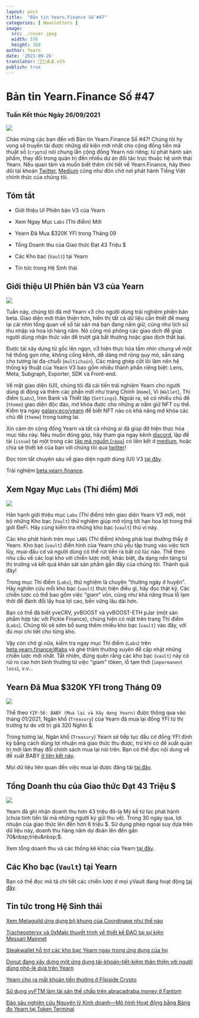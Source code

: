 ```yaml
---
layout: post
title:  "Bản tin Yearn.Finance Số #47"
categories: [ Newsletters ]
image:
  src: ./cover.jpeg
  width: 576
  height: 288
author: Yearn
date: '2021-09-26'
translator: 🤖💵💵💰💰.eth
publish: true
---
```


# Bản tin Yearn.Finance Số #47

### Tuần Kết thúc Ngày 26/09/2021

![](/_posts/_newsletters/Yearn-Finance-Newsletter-47/image1.jpg)

Chào mừng các bạn đến với Bản tin Yearn.Finance Số #47! Chúng tôi hy vọng sẽ truyền tải được những dữ kiện mới nhất cho cộng đồng tiền mã thuật số (`crypto`) nói chung lẫn cộng đồng Yearn nói riêng; từ phát hành sản phẩm, thay đổi trong quản trị đến nhiều dự án đối tác trực thuộc hệ sinh thái Yearn. Nếu quan tâm và muốn biết thêm chi tiết về Yearn.Finance, hãy theo dõi tài khoản [Twitter](https://twitter.com/iearnfinance), [Medium](https://medium.com/iearn) cũng như đón chờ nơi phát hành Tiếng Việt chính thức của chúng tôi.

## Tóm tắt

- Giới thiệu UI Phiên bản V3 của Yearn

- Xem Ngay Mục `Labs` (Thí điểm) Mới

- Yearn Đã Mua $320K YFI trong Tháng 09

- Tổng Doanh thu của Giao thức Đạt 43&nbsp;Triệu&nbsp;$

- Các Kho bạc (`Vault`) tại Yearn

- Tin tức trong Hệ Sinh thái


## Giới thiệu UI Phiên bản V3 của Yearn

![](/_posts/_newsletters/Yearn-Finance-Newsletter-47/image2.jpg)

Tuần này, chúng tôi đã mở Yearn v3 cho người dùng trải nghiệm phiên bản beta. Giao diện mới thân thiện hơn, hiển thị tất cả dữ liệu cần thiết để mang lại cái nhìn tổng quan về số tài sản mà bạn đang nắm giữ, cũng như lịch sử thu nhập và hoa lợi hàng năm. Nó cũng mô phỏng các giao dịch để giúp người dùng nhận thức vấn đề trượt giá bất thường hoặc giao dịch thất bại.

Được tái xây dựng từ gốc lên ngọn, v3 hiện thực hóa tầm nhìn chung về một hệ thống gọn nhẹ, không cồng kềnh, dễ dàng mở rộng quy mô, sẵn sàng cho tương lai đa-chuỗi (`multichain`). Các mảng ghép cốt lõi làm nên hệ thống kỹ thuật của Yearn V3 bao gồm nhiều thành phần riêng biệt: Lens, Meta, Subgraph, Exporter, SDK và Front-end. 

Về mặt giao diện (UI), chúng tôi đã cải tiến trải nghiệm Yearn cho người dùng di động và thêm các phần mới như trang Chính (`Home`), Ví (`Wallet`), Thí điểm (`Labs`), Iron Bank và Thiết lập (`Settings`). Ngoài ra, sẽ có nhiều chủ đề (`theme`) giao diện độc đáo, mở khóa được cho những ai nắm giữ NFT cụ thể. Kiểm tra ngay [galaxy.eco/yearn](https://galaxy.eco/yearn) để biết NFT nào có khả năng mở khóa các chủ đề (`theme`) trong tương lai.

Xin cảm ơn cộng đồng Yearn và tất cả những ai đã giúp đỡ hiện thực hóa mục tiêu này. Nếu muốn đóng góp, hãy tham gia ngay kênh [discord](https://discord.gg/8rF374XkXy), lập đề tài (`issue`) tại một trong các [tập mã nguồn (`repo`)](https://github.com/yearn) có liên kết ở [medium](https://medium.com/iearn/yearn-ui-v3-0-a194355bdb1f), hoặc chia sẻ thiết kế của bạn với chúng tôi qua [twitter](https://twitter.com/iearnfinance)!

Đọc tóm tắt chuyên sâu về giao diện người dùng (UI) V3 [tại đây](https://medium.com/iearn/yearn-ui-v3-0-a194355bdb1f).

Trải nghiệm [beta.yearn.finance](https://beta.yearn.finance/).

## Xem Ngay Mục `Labs` (Thí điểm) Mới

![](/_posts/_newsletters/Yearn-Finance-Newsletter-47/image3.jpg)

Hân hạnh giới thiệu mục `Labs` (Thí điểm) trên giao diện Yearn V3 mới, một bộ những Kho bạc (`Vault`) thử nghiệm giúp mở rộng tới hạn hoa lợi trong thế giới ĐeFi. Hãy cùng kiểm tra những kho bạc (`vault`) thú vị này.

Các kho phát hành trên mục `LABS` (Thí điểm) không phải loại thường thấy ở Yearn. Kho bạc (`vault`) điển hình của Yearn chủ yếu tập trung vào việc tích lũy, mua-đầu cơ và người dùng có thể rút tiền ra bất cứ lúc nào. Thể theo nhu cầu về các loại kho với chiến lược mới, khác biệt, đa dạng nền tảng từ thị trường và kết quả khảo sát sản phẩm gần đây của chúng tôi. Thành quả đây!

Trong mục Thí điểm (`Labs`), thử nghiệm là chuyện "thường ngày ở huyện". Hãy nghiên cứu mỗi kho bạc (`vault`) thực hiện điều gì, hãy đọc thật kỹ. Các chiến lược có thể bao gồm việc "giam" vốn, cũng như khả năng thua lỗ lạm thời để đánh đổi lấy hoa lợi cao, bền vững lâu dài hơn.

Bạn có thể đã biết yveCRV, yvBOOST và yvBOOST-ETH&nbsp;pJar (một sản phẩm hợp tác với Pickle&nbsp;Finance), chúng hiện có mặt trên trang Thí điểm (`Labs`). Chúng tôi sẽ sớm bổ sung thêm nhiều kho bạc (`vault`) vào đây, với đủ mọi chi tiết cho từng kho.

Vậy còn chờ gì nữa, kiểm tra ngay mục Thí điểm (`Labs`) trên [beta.yearn.finance/#labs](https://beta.yearn.finance/#/labs) và ghé thăm thường xuyên để cập nhật những chiến lược mới nhất. Tất nhiên, đừng quên rằng các kho bạc (`vault`) này có rủi ro cao hơn bình thường từ việc "giam" tôken, lỗ tạm thời (`impermanent loss`), v.v...

## Yearn Đã Mua $320K YFI trong Tháng 09

![](/_posts/_newsletters/Yearn-Finance-Newsletter-47/image4.jpg)

Thể theo `YIP-56: BABY (Mua lại và Xây dựng Yearn)` được thông qua vào tháng 01/2021, Ngân khố (`Treasury`) của Yearn đã mua lại đồng YFI từ thị trường tự do với trị giá 320&nbsp;Nghìn&nbsp;$.

Trong tương lai, Ngân khố (`Treasury`) Yearn sẽ tiếp tục đầu cơ đồng YFI định kỳ bằng cách dùng lợi nhuận mà giao thức thu được, trừ khi có đề xuất quản trị mới làm thay đổi chính sách mua lại nói trên. Bạn có thể đọc nội dung về đề xuất BABY [ở liên kết này](https://snapshot.org/#/yearn/proposal/Qmb6gBzjvgLMazSrQQGVcjutLNdkVyM2Lh6yckMzdoaHWZ). 

Mọi dữ liệu liên quan đến việc mua lại được đăng tải [tại đây](https://www.yfistats.com/financials/YFIBuybacks.html).

## Tổng Doanh thu của Giao thức Đạt 43&nbsp;Triệu&nbsp;$

![](/_posts/_newsletters/Yearn-Finance-Newsletter-47/image5.jpg)

Yearn đã ghi nhận doanh thu hơn 43&nbsp;triệu&nbsp;đô-la&nbsp;Mỹ kể từ lúc phát hành (chưa tính tiền lãi mà những người ký gửi thu về). Trong 30 ngày qua, lợi nhuận của giao thức lên đến hơn 6&nbsp;triệu&nbsp;$. Sử dụng phép ngoại suy dựa trên dữ liệu này, doanh thu hàng năm dự đoán lên đến gần 70&nbsp;triệu&nbsp;$. 

Xem tổng doanh thu và các thống kê khác của Yearn [tại đây](https://www.yfistats.com/).

## Các Kho bạc (`Vault`) tại Yearn

Bạn có thể đọc mô tả chi tiết các chiến lược ở mọi yVault đang hoạt động [tại đây](https://medium.com/yearn-state-of-the-vaults/the-vaults-at-yearn-9237905ffed3).

## Tin tức trong Hệ Sinh thái

[Xem Metaguild ứng dụng bộ khung của Coordinape như thế nào](https://twitter.com/metaguildcom/status/1440368717888557068)

[Tracheopteryx và 0xMaki thuyết trình về thiết kế ĐAO tại sự kiện Messari&nbsp;Mainnet](https://twitter.com/MessariCrypto/status/1440412651457110020)

[Steakwallet hỗ trợ các kho bạc Yearn ngay trong ứng dụng của họ](https://twitter.com/steakwallet/status/1440734147194994694)

[Donut đang xây dựng một ứng dụng tài-khoản-tiết-kiệm thân thiện với người dùng nhỏ-lẻ dựa trên Yearn](https://twitter.com/bantg/status/1438680337735987209)

[Yearn cho ra mắt khoản tiền thưởng ở Flipside&nbsp;Crypto](https://twitter.com/flipsidecrypto/status/1438613782507446273)

[Sử dụng yvFTM làm tài sản thế chấp trên abracadraba.money ở Fantom](https://twitter.com/MIM_Spell/status/1441912161001820161?s=20)

[Đào sâu nghiên cứu Nguyên lý Kinh doanh—Mô hình Hoạt động bằng Bảng đo Yearn tại Token&nbsp;Terminal](https://twitter.com/iearnfinance/status/1441179921523507200)
